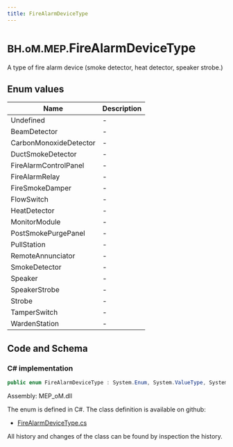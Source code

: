 ```yaml
---
title: FireAlarmDeviceType
---
```


# <small>BH.oM.MEP.</small>**FireAlarmDeviceType**

A type of fire alarm device (smoke detector, heat detector, speaker strobe.)

## Enum values

| Name            | Description                                                    |
|-----------------|----------------------------------------------------------------|
| Undefined |  -  |
| BeamDetector |  -  |
| CarbonMonoxideDetector |  -  |
| DuctSmokeDetector |  -  |
| FireAlarmControlPanel |  -  |
| FireAlarmRelay |  -  |
| FireSmokeDamper |  -  |
| FlowSwitch |  -  |
| HeatDetector |  -  |
| MonitorModule |  -  |
| PostSmokePurgePanel |  -  |
| PullStation |  -  |
| RemoteAnnunciator |  -  |
| SmokeDetector |  -  |
| Speaker |  -  |
| SpeakerStrobe |  -  |
| Strobe |  -  |
| TamperSwitch |  -  |
| WardenStation |  -  |


## Code and Schema

### C# implementation

``` C# title="C#"
public enum FireAlarmDeviceType : System.Enum, System.ValueType, System.IComparable, System.ISpanFormattable, System.IFormattable, System.IConvertible
```

Assembly: MEP_oM.dll

The enum is defined in C#. The class definition is available on github:

- [FireAlarmDeviceType.cs](https://github.com/BHoM/BHoM/blob/develop/MEP_oM/Enums\FireAlarmDeviceType.cs)

All history and changes of the class can be found by inspection the history.
